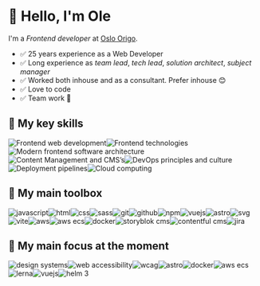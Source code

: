 # 👋 Hello, I'm Ole

I'm a _Frontend developer_ at [Oslo Origo](https://labs.oslo.kommune.no/).

- ✅ 25 years experience as a Web Developer
- ✅ Long experience as _team lead_, _tech lead_, _solution architect_, _subject manager_
- ✅ Worked both inhouse and as a consultant. Prefer inhouse 😊
- ✅ Love to code
- ✅ Team work 💝

## 🧠 My key skills
<img src="https://img.shields.io/badge/frontend%20web%20development-web?style=for-the-badge&color=0099E5" alt="Frontend web development" /><img src="https://img.shields.io/badge/agile%20methodologies-web?style=for-the-badge&color=A9225C" alt="Frontend technologies" /><img src="https://img.shields.io/badge/frontend%20architecture-web?style=for-the-badge&color=981E32" alt="Modern frontend software architecture" /><img src="https://img.shields.io/badge/content%20management-web?style=for-the-badge&color=FECC00" alt="Content Management and CMS’s" /><img src="https://img.shields.io/badge/devops-web?style=for-the-badge&color=68BC71" alt="DevOps principles and culture" /><img src="https://img.shields.io/badge/deployment%20pipelines-web?style=for-the-badge&color=7F2B7B" alt="Deployment pipelines" /><img src="https://img.shields.io/badge/cloud%20computing-web?style=for-the-badge&color=8BC0D0" alt="Cloud computing" />


## 🧰 My main toolbox
<img src="https://img.shields.io/badge/javascript-javascript?logo=javascript&style=for-the-badge&color=F7DF1E&logoColor=000" alt="javascript" /><img src="https://img.shields.io/badge/html-html?logo=html5&style=for-the-badge&color=E34F26&logoColor=fff" alt="html" /><img src="https://img.shields.io/badge/css-css?logo=css3&style=for-the-badge&color=1572B6&logoColor=fff" alt="css" /><img src="https://img.shields.io/badge/sass-sass?logo=sass&style=for-the-badge&color=CC6699&logoColor=fff" alt="sass" /><img src="https://img.shields.io/badge/git-git?logo=git&style=for-the-badge&color=F05032&logoColor=fff" alt="git" /><img src="https://img.shields.io/badge/github-github?logo=github&style=for-the-badge&color=fff&logoColor=000" alt="github" /><img src="https://img.shields.io/badge/npm-npm?logo=npm&style=for-the-badge&color=444&logoColor=fff" alt="npm" /><img src="https://img.shields.io/badge/vuejs-vuejs?logo=vue.js&style=for-the-badge&color=4FC08D&logoColor=fff" alt="vuejs" /><img src="https://img.shields.io/badge/astro-astro?logo=astro&style=for-the-badge&color=FF5D01&logoColor=fff" alt="astro" /><img src="https://img.shields.io/badge/svg-svg?logo=svg&style=for-the-badge&color=FFB13B&logoColor=000" alt="svg" /><img src="https://img.shields.io/badge/vite-vite?logo=vite&style=for-the-badge&color=646CFF&logoColor=fff" alt="vite" /><img src="https://img.shields.io/badge/amazon%20web%20services-amazon?logo=amazonaws&style=for-the-badge&color=232F3E&logoColor=fff" alt="aws" /><img src="https://img.shields.io/badge/amazon%20ecs-amazon?logo=amazonecs&style=for-the-badge&color=FF9900&logoColor=fff" alt="aws ecs" /><img src="https://img.shields.io/badge/docker-docker?logo=docker&style=for-the-badge&color=2496ED&logoColor=fff" alt="docker" /><img src="https://img.shields.io/badge/storyblok%20cms-storyblok?logo=storyblok&style=for-the-badge&color=09B3AF&logoColor=fff" alt="storyblok cms" /><img src="https://img.shields.io/badge/contentful%20cms-contentful?logo=contentful&style=for-the-badge&color=2478CC&logoColor=fff" alt="contentful cms" /><img src="https://img.shields.io/badge/jira-jira?logo=jira&style=for-the-badge&color=0052CC&logoColor=fff" alt="jira" />

## 🥕 My main focus at the moment
<img src="https://img.shields.io/badge/design%20systems-web?style=for-the-badge&color=2a2859" alt="design systems" /><img src="https://img.shields.io/badge/web%20accessibility-web?style=for-the-badge&color=034b45" alt="web accessibility" /><img src="https://img.shields.io/badge/wcag-web?style=for-the-badge&color=005A9C" alt="wcag" /><img src="https://img.shields.io/badge/astro-astro?logo=astro&style=for-the-badge&color=FF5D01&logoColor=fff" alt="astro" /><img src="https://img.shields.io/badge/docker-docker?logo=docker&style=for-the-badge&color=2496ED&logoColor=fff" alt="docker" /><img src="https://img.shields.io/badge/amazon%20ecs-amazon?logo=amazonecs&style=for-the-badge&color=FF9900&logoColor=fff" alt="aws ecs" /><img src="https://img.shields.io/badge/lerna-web?logo=lerna&style=for-the-badge&color=9333EA&logoColor=fff" alt="lerna" /><img src="https://img.shields.io/badge/vuejs-vuejs?logo=vue.js&style=for-the-badge&color=4FC08D&logoColor=fff" alt="vuejs" /><img src="https://img.shields.io/badge/helm-web?logo=helm&style=for-the-badge&color=0F1689&logoColor=fff" alt="helm 3" />
